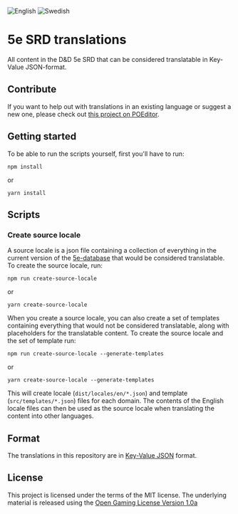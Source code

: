 ![English](https://img.shields.io/poeditor/progress/540871/en?token=dc47828eea9f57141ee613a9ebd5f37a)
![Swedish](https://img.shields.io/poeditor/progress/540871/sv?token=dc47828eea9f57141ee613a9ebd5f37a)

# 5e SRD translations

All content in the D&amp;D 5e SRD that can be considered translatable in Key-Value JSON-format.

## Contribute

If you want to help out with translations in an existing language or suggest a new one, please check out [this project on POEditor](https://poeditor.com/join/project/VRCyPrP4qH).

## Getting started

To be able to run the scripts yourself, first you'll have to run:

```
npm install
```
or
```
yarn install
```

## Scripts

### Create source locale

A source locale is a json file containing a collection of everything in the current version of the [5e-database](https://github.com/5e-bits/5e-database) that would be considered translatable. To create the source locale, run:

```
npm run create-source-locale
```
or
```
yarn create-source-locale
```

When you create a source locale, you can also create a set of templates containing everything that would not be considered translatable, along with placeholders for the translatable content. To create the source locale and the set of template run:


```
npm run create-source-locale --generate-templates
```
or
```
yarn create-source-locale --generate-templates
```

This will create locale (`dist/locales/en/*.json`) and template (`src/templates/*.json`) files for each domain. The contents of the English locale files can then be used as the source locale when translating the content into other languages.

## Format

The translations in this repository are in [Key-Value JSON](https://poeditor.com/localization/files/key-value-json) format.

## License

This project is licensed under the terms of the MIT license. The underlying material is released using the [Open Gaming License Version 1.0a](http://www.opengamingfoundation.org/ogl.html)
